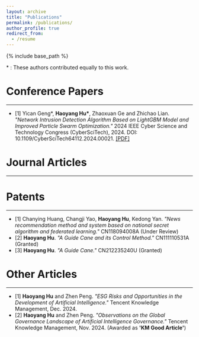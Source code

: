 ```yaml
---
layout: archive
title: "Publications"
permalink: /publications/
author_profile: true
redirect_from:
  - /resume
---
```


{% include base_path %}

\* : These authors contributed equally to this work.

Conference Papers
======
---
* [1] Yican Geng\*, **Haoyang Hu\***, Zhaoxuan Ge and Zhichao Lian. *"Network Intrusion Detection Algorithm Based on LightGBM Model and Improved Particle Swarm Optimization."* 2024 IEEE Cyber Science and Technology Congress (CyberSciTech), 2024. DOI: 10.1109/CyberSciTech64112.2024.00021. <a href="https://ALIENHHY.github.io/_pages/CyberSciTech2024.pdf" target="_blank">[PDF]</a>

Journal Articles
======
---

Patents
======
---
* [1] Chanying Huang, Changji Yao, **Haoyang Hu**, Kedong Yan. *"News recommendation method and system based on national secret algorithm and federated learning."* CN118094008A (Under Review)
* [2] **Haoyang Hu**. *"A Guide Cane and its Control Method."* CN111110531A (Granted)
* [3] **Haoyang Hu**. *"A Guide Cane."* CN212235240U (Granted)

Other Articles
======
---
* [1] **Haoyang Hu** and Zhen Peng. *"ESG Risks and Opportunities in the Development of Artificial Intelligence."* Tencent Knowledge Management, Dec. 2024.
* [2] **Haoyang Hu** and Zhen Peng. *"Observations on the Global Governance Landscape of Artificial Intelligence Governance."* Tencent Knowledge Management, Nov. 2024. (Awarded as **'KM Good Article'**)
